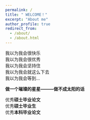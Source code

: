 ```yaml
---
permalink: /
title: " WELCOME！"
excerpt: "About me"
author_profile: true
redirect_from: 
  - /about/
  - /about.html
---
```


我以为我会很快乐         
我以为我会很优秀         
我以为我会坚持住        
我以为我会就这么下去         
我以为我会等到...                     

**做一个璀璨的星星———做不成太阳的话**
         
优秀**硕士毕业论文**     
优秀**硕士毕业生**                  
优秀**本科毕业论文**                    
